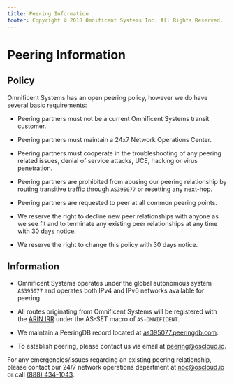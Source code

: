 ```yaml
---
title: Peering Information
footer: Copyright © 2018 Omnificent Systems Inc. All Rights Reserved.
---
```

# Peering Information
## Policy

Omnificent Systems has an open peering policy, however we do have several basic requirements:

* Peering partners must not be a current Omnificent Systems transit customer.

* Peering partners must maintain a 24x7 Network Operations Center.

* Peering partners must cooperate in the troubleshooting of any peering related issues, denial of service attacks, UCE, hacking or virus penetration.

* Peering partners are prohibited from abusing our peering relationship by routing transitive traffic through `AS395077` or resetting any next-hop.

* Peering partners are requested to peer at all common peering points.

* We reserve the right to decline new peer relationships with anyone as we see fit and to terminate any existing peer relationships at any time with 30 days notice.

* We reserve the right to change this policy with 30 days notice.

## Information
* Omnificent Systems operates under the global autonomous system `AS395077` and operates both IPv4 and IPv6 networks available for peering.

* All routes originating from Omnificent Systems will be registered with the [ARIN IRR](https://www.arin.net/resources/routing/index.html) under the AS-SET macro of `AS-OMNIFICENT`.

* We maintain a PeeringDB record located at [as395077.peeringdb.com](https://as395077.peeringdb.com).

* To establish peering, please contact us via email at [peering@oscloud.io](mailto:peering@oscloud.io).

For any emergencies/issues regarding an existing peering relationship, please contact our 24/7 network operations department at [noc@oscloud.io](mailto:noc@oscloud.io) or call [(888) 434-1043](tel:+18884341043).

<!-- ![osCloud](../assets/icon-text-side-dark.png "osCloud Logo") -->
